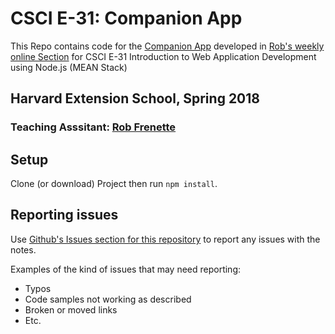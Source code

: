 # CSCI E-31: Companion App

This Repo contains code for the [Companion App](http://e31.robertmfrenette.com) developed in [Rob's weekly online Section](https://github.com/RobertFrenette/E-31_Spring_2018) for CSCI E-31 Introduction to Web Application Development using Node.js (MEAN Stack)

## Harvard Extension School, Spring 2018

### Teaching Asssitant: [Rob Frenette](https://www.linkedin.com/in/robertmfrenette)

## Setup
Clone (or download) Project then run ```npm install```.

## Reporting issues
Use [Github's Issues section for this repository](https://github.com/RobertFrenette/E-31_Spring_2018_App/issues) to report any issues with the notes.

Examples of the kind of issues that may need reporting:
+ Typos
+ Code samples not working as described
+ Broken or moved links
+ Etc.
 